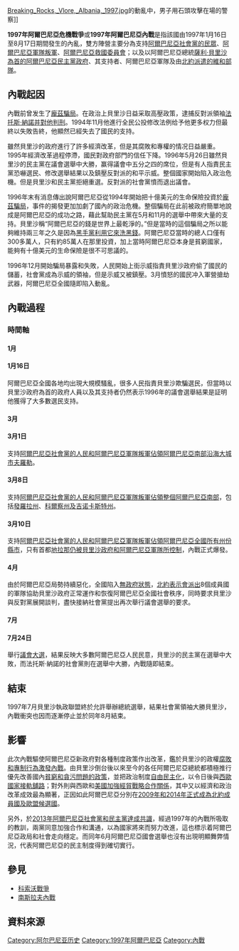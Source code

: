 [Breaking_Rocks,_Vlore,_Albania,_1997.jpg](https://zh.wikipedia.org/wiki/File:Breaking_Rocks,_Vlore,_Albania,_1997.jpg "fig:Breaking_Rocks,_Vlore,_Albania,_1997.jpg")的動亂中，男子用石頭攻擊在場的警察\]\]

**1997年阿爾巴尼亞危機戰爭**或**1997年阿爾巴尼亞內戰**是指該國由1997年1月16日至8月17日期間發生的內亂，雙方陣營主要分為支持[阿爾巴尼亞社會黨的民眾](../Page/阿爾巴尼亞社會黨.md "wikilink")、[阿爾巴尼亞軍隊叛軍](https://zh.wikipedia.org/wiki/阿爾巴尼亞軍隊 "wikilink")、[阿爾巴尼亞救國委員會](https://zh.wikipedia.org/wiki/阿爾巴尼亞救國委員會 "wikilink")；以及以阿爾巴尼亞總統[薩利·貝里沙為首的](https://zh.wikipedia.org/wiki/薩利·貝里沙 "wikilink")[阿爾巴尼亞民主黨政府](../Page/阿爾巴尼亞民主黨.md "wikilink")、其支持者、阿爾巴尼亞軍隊及由[北約派遣的](https://zh.wikipedia.org/wiki/北約 "wikilink")[維和部隊](https://zh.wikipedia.org/wiki/維和部隊 "wikilink")。

## 內戰起因

內戰前曾发生了[龐茲騙局](../Page/龐茲騙局.md "wikilink")。在政治上貝里沙日益采取高壓政策，逮捕反對派領袖[法托斯·納諾并對他判刑](https://zh.wikipedia.org/wiki/法托斯·納諾 "wikilink")。1994年11月他進行全民公投修改法例给予他更多权力但最終以失敗告終，他顯然已經失去了國民的支持。

雖然貝里沙的政府進行了許多經濟改革，但是其腐敗和專權的情况日益嚴重。1995年經濟改革過程停滯，國民對政府部門的信任下降。1996年5月26日雖然貝里沙的民主黨在議會選舉中大勝，赢得議會中五分之四的席位，但是有人指責民主黨恐嚇選民、修改選舉結果以及鎮壓反對派的和平示威。整個國家開始陷入政治危機。但是貝里沙和民主黨拒絕重選。反對派的社會黨憤而退出議會。

1996年末有消息傳出說阿爾巴尼亞從1994年開始把十億美元的生命保險投資於[龐茲騙局](../Page/龐茲騙局.md "wikilink")，事件的揭發更加加劇了國內的政治危機。整個騙局在此前被政府簡單地說成是阿爾巴尼亞的成功之路，藉此幫助民主黨在5月和11月的選舉中帶來大量的支持。貝里沙稱“阿爾巴尼亞的錢是世界上最乾淨的。”但是當時的這個騙局之所以能夠維持兩三年之久是因為[黑手黨利用它來](https://zh.wikipedia.org/wiki/黑手黨 "wikilink")[洗黑錢](https://zh.wikipedia.org/wiki/洗黑錢 "wikilink")。阿爾巴尼亞當時的總人口僅有300多萬人，只有約85萬人在那里投資，加上當時阿爾巴尼亞本身是貧窮國家，能夠有十億美元的生命保險是很不可思議的。

1996年12月開始騙局暴露和失敗，人民開始上街示威指責貝里沙政府偷了國民的儲蓄，社會黨成為示威的領袖，但是示威又被鎮壓。3月憤怒的國民冲入軍營搶劫武器，阿爾巴尼亞全國隨即陷入動亂。

## 內戰過程

### 時間軸

#### 1月

#### 1月16日

阿爾巴尼亞全國各地均出現大規模騷亂，很多人民指責貝里沙欺騙選民，但當時以貝里沙政府為首的政府人員以及其支持者仍然表示1996年的議會選舉結果是証明他獲得了大多數選民支持。

#### 3月

#### 3月1日

支持[阿爾巴尼亞社會黨的人民和](../Page/阿爾巴尼亞社會黨.md "wikilink")[阿爾巴尼亞軍隊叛軍佔領阿爾巴尼亞南部沿海大城市](https://zh.wikipedia.org/wiki/阿爾巴尼亞軍隊 "wikilink")[夫羅勒](https://zh.wikipedia.org/wiki/夫羅勒 "wikilink")。

#### 3月8日

支持[阿爾巴尼亞社會黨的人民和](../Page/阿爾巴尼亞社會黨.md "wikilink")[阿爾巴尼亞軍隊叛軍佔領整個阿爾巴尼亞南部](https://zh.wikipedia.org/wiki/阿爾巴尼亞軍隊 "wikilink")，包括[發羅拉州](https://zh.wikipedia.org/wiki/發羅拉州 "wikilink")、[科爾察州及](https://zh.wikipedia.org/wiki/科爾察州 "wikilink")[吉诺卡斯特州](https://zh.wikipedia.org/wiki/吉诺卡斯特州 "wikilink")。

#### 3月10日

支持[阿爾巴尼亞社會黨的人民和](../Page/阿爾巴尼亞社會黨.md "wikilink")[阿爾巴尼亞軍隊叛軍佔領阿爾巴尼亞全國所有州份縣市](https://zh.wikipedia.org/wiki/阿爾巴尼亞軍隊 "wikilink")，只有首都[地拉那仍被貝里沙政府和](../Page/地拉那.md "wikilink")[阿爾巴尼亞軍隊所控制](https://zh.wikipedia.org/wiki/阿爾巴尼亞軍隊 "wikilink")，內戰正式爆發。

#### 4月

由於阿爾巴尼亞局勢持續惡化，全國陷入[無政府狀態](https://zh.wikipedia.org/wiki/無政府狀態 "wikilink")，[北約表示會派出](https://zh.wikipedia.org/wiki/北約 "wikilink")8個成員國的軍隊協助貝里沙政府正常運作和恢復阿爾巴尼亞全國社會秩序，同時要求貝里沙與反對黨展開談判，盡快接納社會黨提出再次舉行議會選舉的要求。

#### 7月

#### 7月24日

舉行[議會大選](https://zh.wikipedia.org/wiki/阿爾巴尼亞議會 "wikilink")，結果反映大多數阿爾巴尼亞人民民意，貝里沙的民主黨在選舉中大敗，而法托斯·納諾的社會黨則在選舉中大勝，內戰隨即結束。

## 結束

1997年7月貝里沙執政聯盟終於允許舉辦總統選舉，結果社會黨領袖大勝貝里沙，內戰衝突也因而逐漸停止並於同年8月結束。

## 影響

此次內戰驅使阿爾巴尼亞新政府對各種制度政策作出改革，鑑於貝里沙的政權[腐敗和](../Page/政治腐敗.md "wikilink")[專制行為激發內戰](../Page/專制.md "wikilink")。由貝里沙倒台後以來至今的各任阿爾巴尼亞總統都積極推行優先改善國內[貧窮和](../Page/貧窮.md "wikilink")[貪污問題的政策](https://zh.wikipedia.org/wiki/貪污 "wikilink")，並把政治制度[自由民主化](../Page/自由民主制.md "wikilink")，以令日後與[西歐國家接軌舖路](https://zh.wikipedia.org/wiki/西歐 "wikilink")；對外則與西歐和[美國加強經貿戰略合作關係](https://zh.wikipedia.org/wiki/美國 "wikilink")，其中又以經濟和政治改革成效最為顯著，正因如此阿爾巴尼亞分別在[2009年和](../Page/2009年.md "wikilink")[2014年正式成為](../Page/2014年.md "wikilink")[北約成員國及](https://zh.wikipedia.org/wiki/北約 "wikilink")[歐盟候選國](https://zh.wikipedia.org/wiki/歐盟 "wikilink")。

另外，於[2013年阿爾巴尼亞社會黨和民主黨達成共識](../Page/2013年.md "wikilink")，經過1997年的內戰所吸取的教訓，兩黨同意加強合作和溝通，以為國家將來而努力改進，這也標示着阿爾巴尼亞政局和社會走向穩定。而同年6月阿爾巴尼亞國會選舉也沒有出現明顯舞弊情況，代表阿爾巴尼亞的民主制度得到確切實行。

## 參見

  - [科索沃戰爭](https://zh.wikipedia.org/wiki/科索沃戰爭 "wikilink")
  - [南斯拉夫內戰](../Page/南斯拉夫內戰.md "wikilink")

## 資料來源

[Category:阿尔巴尼亚历史](https://zh.wikipedia.org/wiki/Category:阿尔巴尼亚历史 "wikilink")
[Category:1997年阿爾巴尼亞](https://zh.wikipedia.org/wiki/Category:1997年阿爾巴尼亞 "wikilink")
[Category:內戰](https://zh.wikipedia.org/wiki/Category:內戰 "wikilink")